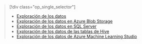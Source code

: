 > [!div class="op_single_selector"]
> * [Exploración de los datos](../articles/machine-learning/team-data-science-process/explore-data.md)
> * [Exploración de los datos en Azure Blob Storage](../articles/machine-learning/team-data-science-process/explore-data-blob.md)
> * [Exploración de los datos en SQL Server](../articles/machine-learning/team-data-science-process/explore-data-sql-server.md)
> * [Exploración de los datos de las tablas de Hive](../articles/machine-learning/team-data-science-process/explore-data-hive-tables.md)
> * [Exploración de los datos de Azure Machine Learning Studio](https://azure.microsoft.com/documentation/videos/preprocessing-data-in-azure-ml-studio/)
> 
> 

